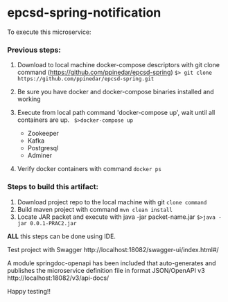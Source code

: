 # epcsd-spring-notification


To execute this microservice:


### Previous steps:

1. Download to local machine docker-compose descriptors with git clone command (https://github.com/ppinedar/epcsd-spring)
    `$> git clone https://github.com/ppinedar/epcsd-spring.git`
2. Be sure you have docker and docker-compose binaries installed and working
3. Execute from local path command 'docker-compose up', wait until all containers are up.
   ` $>docker-compose up`
    
    - Zookeeper
    - Kafka
    - Postgresql
    - Adminer

4. Verify docker containers with command `docker ps`


### Steps to build this artifact:

1. Download project repo to the local machine with git `clone command`
2. Build maven project with command `mvn clean install`
3. Locate JAR packet and execute with java -jar packet-name.jar 
        `$>java -jar 0.0.1-PRAC2.jar`

**ALL** this steps can be done using IDE.


Test project with Swagger http://localhost:18082/swagger-ui/index.html#/

A module springdoc-openapi has been included that auto-generates and publishes the microservice definition file in format
JSON/OpenAPI v3 http://localhost:18082/v3/api-docs/ 



Happy testing!!
